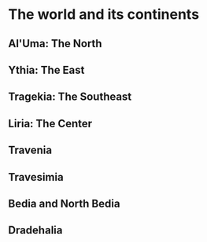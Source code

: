 # The world and its continents

## Al'Uma: The North

## Ythia: The East

## Tragekia: The Southeast

## Liria: The Center

## Travenia

## Travesimia

## Bedia and North Bedia

## Dradehalia

